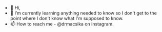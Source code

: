 - 👋 Hi,
- 🌱 I’m currently learning anything needed to know so I don't get to the point where I don't know what I'm supposed to know.
- 📫 How to reach me - @drmacsika on instagram.

<!---
drmacsika/drmacsika is a ✨ special ✨ repository because its `README.md` (this file) appears on your GitHub profile.
You can click the Preview link to take a look at your changes.
--->
